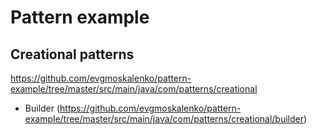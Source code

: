 # Pattern example

## Creational patterns

https://github.com/evgmoskalenko/pattern-example/tree/master/src/main/java/com/patterns/creational

* Builder (https://github.com/evgmoskalenko/pattern-example/tree/master/src/main/java/com/patterns/creational/builder)

